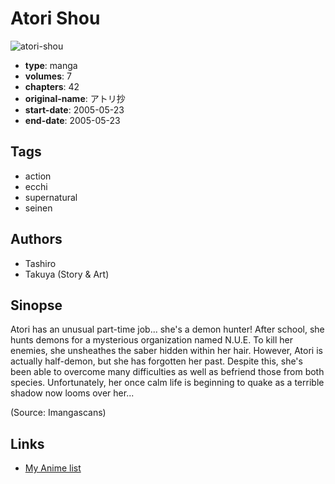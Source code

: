 # Atori Shou

![atori-shou](https://cdn.myanimelist.net/images/manga/2/127761.jpg)

-   **type**: manga
-   **volumes**: 7
-   **chapters**: 42
-   **original-name**: アトリ抄
-   **start-date**: 2005-05-23
-   **end-date**: 2005-05-23

## Tags

-   action
-   ecchi
-   supernatural
-   seinen

## Authors

-   Tashiro
-   Takuya (Story & Art)

## Sinopse

Atori has an unusual part-time job... she's a demon hunter! After school, she hunts demons for a mysterious organization named N.U.E. To kill her enemies, she unsheathes the saber hidden within her hair. However, Atori is actually half-demon, but she has forgotten her past. Despite this, she's been able to overcome many difficulties as well as befriend those from both species. Unfortunately, her once calm life is beginning to quake as a terrible shadow now looms over her...

(Source: Imangascans)

## Links

-   [My Anime list](https://myanimelist.net/manga/20089/Atori_Shou)
